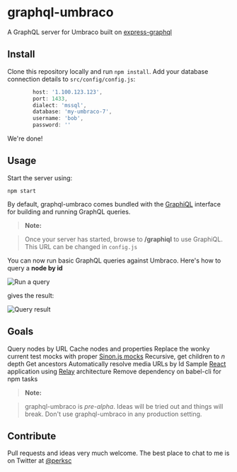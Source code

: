 graphql-umbraco
===================

A GraphQL server for Umbraco built on [express-graphql](https://github.com/graphql/express-graphql)

Install
-------------

Clone this repository locally and run `npm install`. Add your database connection details to `src/config/config.js`:

```javascript
        host: '1.100.123.123',
        port: 1433,
        dialect: 'mssql',
        database: 'my-umbraco-7',
        username: 'bob',
        password: ''
```

We're done! 

Usage
-------------

Start the server using:

```
npm start
```

By default, graphql-umbraco comes bundled with the [GraphiQL](https://github.com/graphql/graphiql) interface for building and running GraphQL queries. 


> **Note:**

> Once your server has started, browse to **/graphiql** to use GraphiQL. This URL can be changed in `config.js`

You can now run basic GraphQL queries against Umbraco. Here's how to query a **node by id**

<img src="http://i.imgur.com/no4fYYol.png" alt="Run a query"/>

gives the result:

<img src="http://i.imgur.com/k0niQRpl.png" alt="Query result"/>


Goals
-------------

Query nodes by URL
Cache nodes and properties
Replace the wonky current test mocks with proper [Sinon.js mocks](http://www.sinonjs.org/)
Recursive, get children to *n* depth
Get ancestors
Automatically resolve media URLs by Id
Sample [React](https://facebook.github.io/react/) application using [Relay](https://facebook.github.io/relay/) architecture
Remove dependency on babel-cli for npm tasks

> **Note:**

> graphql-umbraco is *pre-alpha*. Ideas will be tried out and things will break. Don't use graphql-umbraco in any production setting. 


Contribute
-------------

Pull requests and ideas very much welcome. The best place to chat to me is on Twitter at [@perksc](https://twitter.com/perksc)



